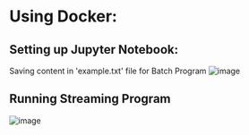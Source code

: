 # Using Docker:

## Setting up Jupyter Notebook:
Saving content in 'example.txt' file for Batch Program
![image](https://github.com/user-attachments/assets/6f6a6bad-a369-4f27-8b59-580affdd0f25)

## Running Streaming Program
![image](https://github.com/user-attachments/assets/2331cf0e-cdea-4d56-a570-7cc8d34e5906)
